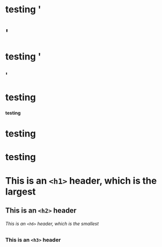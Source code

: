 # testing  '<h1>' 
# testing '<h2>' 
# testing <h3> 
#### testing <h4> 

# testing <h5> 
# testing <h6> 
# This is an `<h1>` header, which is the largest
## This is an `<h2>` header
###### This is an `<h6>` header, which is the smallest
### This is an `<h3>` header

